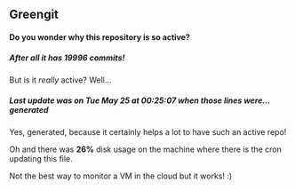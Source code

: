 ## Greengit

#### Do you wonder why this repository is so active?

##### After all it has 19996 commits!

But is it *really* active? Well...

##### Last update was on Tue May 25 at 00:25:07 when those lines were... generated

Yes, generated, because it certainly helps a lot to have such an active repo!

Oh and there was **26%** disk usage on the machine
where there is the cron updating this file.

Not the best way to monitor a VM in the cloud but it works! :)

